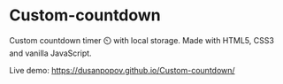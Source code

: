 # Custom-countdown
Custom countdown timer ⏲️  with local storage. Made with HTML5, CSS3 and vanilla JavaScript.

Live demo: https://dusanpopov.github.io/Custom-countdown/
